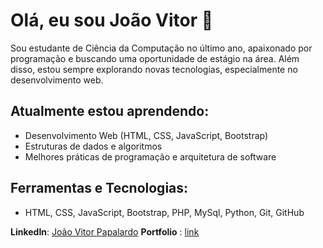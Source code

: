 # Olá, eu sou João Vitor 👋

Sou estudante de Ciência da Computação no último ano, apaixonado por programação e buscando uma oportunidade de estágio na área. Além disso, estou sempre explorando novas tecnologias, especialmente no desenvolvimento web.
## Atualmente estou aprendendo:
- Desenvolvimento Web (HTML, CSS, JavaScript, Bootstrap)
- Estruturas de dados e algoritmos
- Melhores práticas de programação e arquitetura de software

## Ferramentas e Tecnologias:
- HTML, CSS, JavaScript, Bootstrap, PHP, MySql, Python, Git, GitHub

**LinkedIn**: [João Vitor Papalardo](https://www.linkedin.com/in/joaopapalardo/)
**Portfolio** : [link](https://joaovitorpapalardo.github.io/joao-papalardo/)

